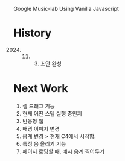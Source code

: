Google Music-lab Using Vanilla Javascript


# History
2024. 11. 03. 초안 완성

# Next Work
1. 셀 드래그 기능
2. 현재 어떤 스텝 실행 중인지
3. 반응형 웹
4. 배경 이미지 변경
5. 음계 변경 > 현재 C4에서 시작함.
6. 특정 음 올리기 기능
7. 페이지 로딩할 때, 예시 음계 찍어두기
